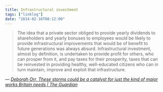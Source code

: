```yaml
---
title: Infrastructural investment
tags: ["linklog"]
date: "2014-02-16T08:12:00"
---
```


> The idea that a private sector obliged to provide yearly dividends to shareholders and yearly bonuses to employees would be likely to provide infrastructural improvements that would be of benefit to future generations was always absurd. Infrastructural investment, almost by definition, is undertaken to provide profit for others, who can prosper from it, and pay taxes for their prosperity, taxes that can be reinvested in providing healthy, well-educated citizens who can in turn maintain, improve and exploit that infrastructure.

— <cite>[Deborah Orr, _These storms could be a catalyst for just the kind of major works Britain needs | The Guardian_](http://www.theguardian.com/commentisfree/2014/feb/14/storms-catalyst-for-major-works-britain-needs)</cite>
